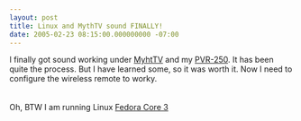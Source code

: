 ```yaml
---
layout: post
title: Linux and MythTV sound FINALLY!
date: 2005-02-23 08:15:00.000000000 -07:00
---
```

I finally got sound working under <a href="http://www.mythtv.org/">MyhtTV</a> and my <a href="http://www.hauppauge.com/Pages/products/data_pvr250.html">PVR-250</a>.  It has been quite the process.  But I have learned some, so it was worth it.  Now I need to configure the wireless remote to worky.<br /><br /><br />Oh, BTW I am running Linux <a href="http://fedora.redhat.com/">Fedora Core 3</a>
